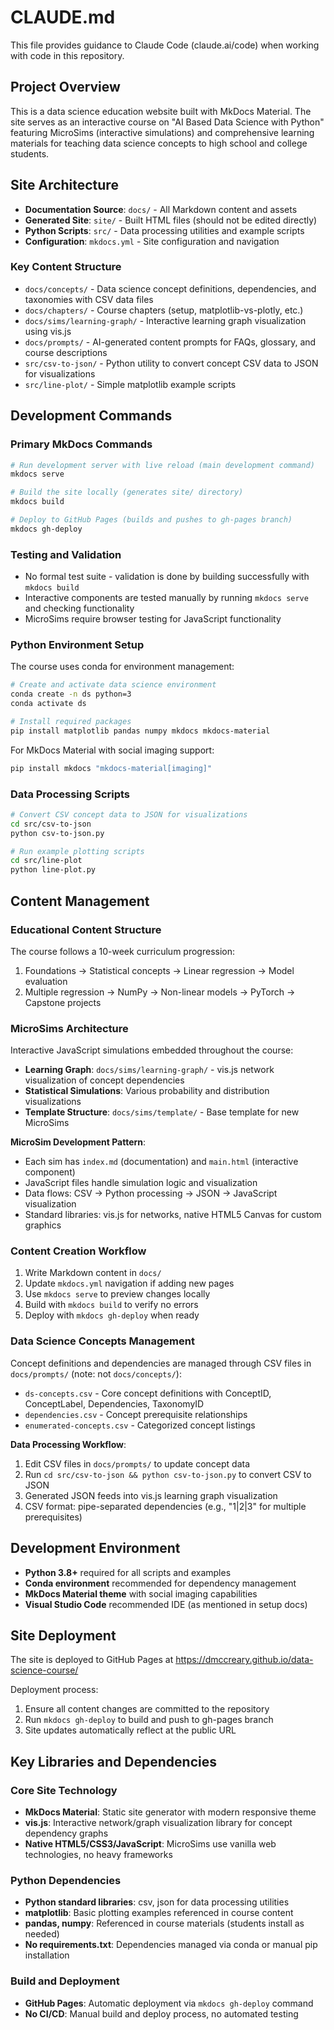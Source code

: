 # CLAUDE.md

This file provides guidance to Claude Code (claude.ai/code) when working with code in this repository.

## Project Overview

This is a data science education website built with MkDocs Material. The site serves as an interactive course on "AI Based Data Science with Python" featuring MicroSims (interactive simulations) and comprehensive learning materials for teaching data science concepts to high school and college students.

## Site Architecture

- **Documentation Source**: `docs/` - All Markdown content and assets
- **Generated Site**: `site/` - Built HTML files (should not be edited directly)
- **Python Scripts**: `src/` - Data processing utilities and example scripts
- **Configuration**: `mkdocs.yml` - Site configuration and navigation

### Key Content Structure

- `docs/concepts/` - Data science concept definitions, dependencies, and taxonomies with CSV data files
- `docs/chapters/` - Course chapters (setup, matplotlib-vs-plotly, etc.)
- `docs/sims/learning-graph/` - Interactive learning graph visualization using vis.js
- `docs/prompts/` - AI-generated content prompts for FAQs, glossary, and course descriptions
- `src/csv-to-json/` - Python utility to convert concept CSV data to JSON for visualizations
- `src/line-plot/` - Simple matplotlib example scripts

## Development Commands

### Primary MkDocs Commands

```bash
# Run development server with live reload (main development command)
mkdocs serve

# Build the site locally (generates site/ directory)
mkdocs build

# Deploy to GitHub Pages (builds and pushes to gh-pages branch)
mkdocs gh-deploy
```

### Testing and Validation
- No formal test suite - validation is done by building successfully with `mkdocs build`
- Interactive components are tested manually by running `mkdocs serve` and checking functionality
- MicroSims require browser testing for JavaScript functionality

### Python Environment Setup

The course uses conda for environment management:

```bash
# Create and activate data science environment
conda create -n ds python=3
conda activate ds

# Install required packages
pip install matplotlib pandas numpy mkdocs mkdocs-material
```

For MkDocs Material with social imaging support:
```bash
pip install mkdocs "mkdocs-material[imaging]"
```

### Data Processing Scripts

```bash
# Convert CSV concept data to JSON for visualizations
cd src/csv-to-json
python csv-to-json.py

# Run example plotting scripts
cd src/line-plot
python line-plot.py
```

## Content Management

### Educational Content Structure

The course follows a 10-week curriculum progression:
1. Foundations → Statistical concepts → Linear regression → Model evaluation
2. Multiple regression → NumPy → Non-linear models → PyTorch → Capstone projects

### MicroSims Architecture

Interactive JavaScript simulations embedded throughout the course:
- **Learning Graph**: `docs/sims/learning-graph/` - vis.js network visualization of concept dependencies
- **Statistical Simulations**: Various probability and distribution visualizations
- **Template Structure**: `docs/sims/template/` - Base template for new MicroSims

**MicroSim Development Pattern**:
- Each sim has `index.md` (documentation) and `main.html` (interactive component)
- JavaScript files handle simulation logic and visualization
- Data flows: CSV → Python processing → JSON → JavaScript visualization
- Standard libraries: vis.js for networks, native HTML5 Canvas for custom graphics

### Content Creation Workflow

1. Write Markdown content in `docs/`
2. Update `mkdocs.yml` navigation if adding new pages
3. Use `mkdocs serve` to preview changes locally
4. Build with `mkdocs build` to verify no errors
5. Deploy with `mkdocs gh-deploy` when ready

### Data Science Concepts Management

Concept definitions and dependencies are managed through CSV files in `docs/prompts/` (note: not `docs/concepts/`):
- `ds-concepts.csv` - Core concept definitions with ConceptID, ConceptLabel, Dependencies, TaxonomyID
- `dependencies.csv` - Concept prerequisite relationships  
- `enumerated-concepts.csv` - Categorized concept listings

**Data Processing Workflow**:
1. Edit CSV files in `docs/prompts/` to update concept data
2. Run `cd src/csv-to-json && python csv-to-json.py` to convert CSV to JSON
3. Generated JSON feeds into vis.js learning graph visualization
4. CSV format: pipe-separated dependencies (e.g., "1|2|3" for multiple prerequisites)

## Development Environment

- **Python 3.8+** required for all scripts and examples
- **Conda environment** recommended for dependency management
- **MkDocs Material theme** with social imaging capabilities
- **Visual Studio Code** recommended IDE (as mentioned in setup docs)

## Site Deployment

The site is deployed to GitHub Pages at https://dmccreary.github.io/data-science-course/

Deployment process:
1. Ensure all content changes are committed to the repository
2. Run `mkdocs gh-deploy` to build and push to gh-pages branch
3. Site updates automatically reflect at the public URL

## Key Libraries and Dependencies

### Core Site Technology
- **MkDocs Material**: Static site generator with modern responsive theme
- **vis.js**: Interactive network/graph visualization library for concept dependency graphs
- **Native HTML5/CSS3/JavaScript**: MicroSims use vanilla web technologies, no heavy frameworks

### Python Dependencies
- **Python standard libraries**: csv, json for data processing utilities
- **matplotlib**: Basic plotting examples referenced in course content
- **pandas, numpy**: Referenced in course materials (students install as needed)
- **No requirements.txt**: Dependencies managed via conda or manual pip installation

### Build and Deployment
- **GitHub Pages**: Automatic deployment via `mkdocs gh-deploy` command
- **No CI/CD**: Manual build and deploy process, no automated testing